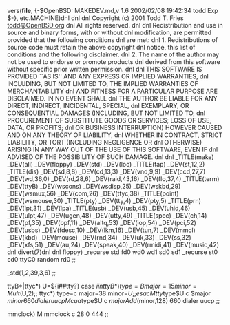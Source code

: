vers(__file__,
	{-$OpenBSD: MAKEDEV.md,v 1.6 2002/02/08 19:42:34 todd Exp $-},
etc.MACHINE)dnl
dnl
dnl Copyright (c) 2001 Todd T. Fries <todd@OpenBSD.org>
dnl All rights reserved.
dnl
dnl Redistribution and use in source and binary forms, with or without
dnl modification, are permitted provided that the following conditions
dnl are met:
dnl 1. Redistributions of source code must retain the above copyright
dnl    notice, this list of conditions and the following disclaimer.
dnl 2. The name of the author may not be used to endorse or promote products
dnl    derived from this software without specific prior written permission.
dnl
dnl THIS SOFTWARE IS PROVIDED ``AS IS'' AND ANY EXPRESS OR IMPLIED WARRANTIES,
dnl INCLUDING, BUT NOT LIMITED TO, THE IMPLIED WARRANTIES OF MERCHANTABILITY
dnl AND FITNESS FOR A PARTICULAR PURPOSE ARE DISCLAIMED.  IN NO EVENT SHALL
dnl THE AUTHOR BE LIABLE FOR ANY DIRECT, INDIRECT, INCIDENTAL, SPECIAL,
dnl EXEMPLARY, OR CONSEQUENTIAL DAMAGES (INCLUDING, BUT NOT LIMITED TO,
dnl PROCUREMENT OF SUBSTITUTE GOODS OR SERVICES; LOSS OF USE, DATA, OR PROFITS;
dnl OR BUSINESS INTERRUPTION) HOWEVER CAUSED AND ON ANY THEORY OF LIABILITY,
dnl WHETHER IN CONTRACT, STRICT LIABILITY, OR TORT (INCLUDING NEGLIGENCE OR
dnl OTHERWISE) ARISING IN ANY WAY OUT OF THE USE OF THIS SOFTWARE, EVEN IF
dnl ADVISED OF THE POSSIBILITY OF SUCH DAMAGE.
dnl
dnl
_TITLE(make)
_DEV(all)
_DEV(floppy)
_DEV(std)
_DEV(loc)
_TITLE(tap)
_DEV(st,12,2)
_TITLE(dis)
_DEV(sd,8,8)
_DEV(cd,13,3)
_DEV(vnd,9,9)
_DEV(ccd,27,7)
_DEV(wd,36,0)
_DEV(rd,28,6)
_DEV(raid,43,16)
_DEV(flo,37,4)
_TITLE(term)
_DEV(ttyB)
_DEV(wscons)
_DEV(wsdisp,25)
_DEV(wskbd,29)
_DEV(wsmux,56)
_DEV(com,26)
_DEV(ttyc,38)
_TITLE(point)
_DEV(wsmouse,30)
_TITLE(pty)
_DEV(tty,4)
_DEV(pty,5)
_TITLE(prn)
_DEV(lpt,31)
_DEV(lpa)
_TITLE(usb)
_DEV(usb,45)
_DEV(uhid,46)
_DEV(ulpt,47)
_DEV(ugen,48)
_DEV(utty,49)
_TITLE(spec)
_DEV(ch,14)
_DEV(pf,35)
_DEV(bpf,11)
_DEV(altq,53)
_DEV(iop,54)
_DEV(pci,52)
_DEV(usbs)
_DEV(fdesc,10)
_DEV(lkm,16)
_DEV(tun,7)
_DEV(mmcl)
_DEV(kbd)
_DEV(mouse)
_DEV(rnd,34)
_DEV(uk,33)
_DEV(ss,32)
_DEV(xfs,51)
_DEV(au,24)
_DEV(speak,40)
_DEV(rmidi,41)
_DEV(music,42)
dnl
divert(7)dnl
dnl
floppy)
	_recurse std fd0 wd0 wd1 sd0 sd1
	_recurse st0 cd0 ttyC0 random rd0
	;;

_std(1,2,39,3,6)
	;;

ttyB*|ttyc*)
	U=${i##tty?}
	case $i in
	ttyB*)	type=B major=15 minor=Mult($U,2);;
	ttyc*)	type=c major=38 minor=$U;;
	esac
	M tty$type$U c $major $minor 660 dialer uucp
	M cua$type$U c $major Add($minor,128) 660 dialer uucp
	;;

mmclock)
	M mmclock c 28 0 444
	;;
